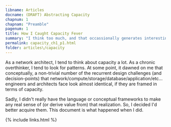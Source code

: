 ```yaml
---
libname: Articles
docname: (DRAFT) Abstracting Capacity
chapnum: 1
chapnam: "Preamble"
pagenum: 1
title: How I Caught Capacity Fever
summary: "I think too much, and that occassionally generates interesting results."
permalink: capacity_ch1_p1.html
folder: articles\/capacity
---
```


As a network architect, I tend to think about capacity a lot. As a chronic overthinker, I tend to look for patterns. At some point, it dawned on me that conceptually, a non-trivial number of the recurrent design challenges (and decision-points) that network/compute/storage/database/application/etc... engineers and architects face look almost identical, if they are framed in terms of capacity.

Sadly, I didn't really have the language or conceptual frameworks to make any real sense of (or derive value from) that realization. So, I decided I'd better acquire them. This document is what happened when I did.

{% include links.html %}